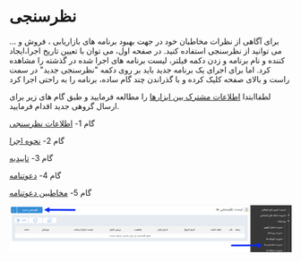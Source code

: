 # نظرسنجی

برای آگاهی از نظرات مخاطبان خود در جهت بهبود برنامه های بازاریابی ، فروش و ... می توانید از نظرسنجی استفاده کنید. در صفحه اول، می توان با تعیین تاریخ اجرا،ایجاد کننده و نام برنامه  و زدن دکمه فیلتر، لیست برنامه های اجرا شده در گذشته را مشاهده کرد. اما برای اجرای یک برنامه جدید باید بر روی دکمه  "نظرسنجی جدید" در سمت راست و بالای صفحه کلیک کرده و با گذراندن چند گام ساده، برنامه را به راحتی اجرا کرد

لطفاابتدا [اطلاعات مشترک بین ابزارها](https://github.com/1stco/PayamGostarDocs/blob/master/Help/Marketing/moshtarak-abzar/moshtarak-abzar.md) را مطالعه فرمایید و طبق گام های زیر برای ارسال گروهی جدید اقدام فرمایید.


 گام 1- [اطلاعات نظرسنجی](https://github.com/1stco/PayamGostarDocs/blob/master/Help/Marketing/sms/survey/1-avalie-nazarsanji/avalie-nazarsanji.md)

گام 2-  [نحوه اجرا](https://github.com/1stco/PayamGostarDocs/blob/master/Help/Marketing/sms/survey/2-nahveajra-nazaesanji/2-nahve-ejra-nazarsanji.md)

گام 3-  [تاییدیه](https://github.com/1stco/PayamGostarDocs/blob/master/Help/Marketing/sms/survey/3-taid-nazarsanji/3-taid-nazarsanji.md)

گام 4-  [دعوتنامه](https://github.com/1stco/PayamGostarDocs/blob/master/Help/Marketing/sms/survey/4-davatname-nazarsanji/untitled.md)

گام 5-  [مخاطبین دعوتنامه](https://github.com/1stco/PayamGostarDocs/blob/master/Help/Marketing/sms/survey/5-mokhatab-davatname/5-entekhabmokhatab-nazarsanji.md)


![](advertising-sendingqustionary-firststep.png)


